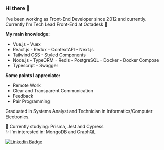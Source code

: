 ### Hi there 👋

I've been working as Front-End Developer since 2012 and currently.<br/>
Currently I'm Tech Lead Front-End at Octadesk :octopus:

**My main knowledge:**
- Vue.js - Vuex
- React.js - Redux - ContextAPI - Next.js
- Tailwind CSS - Styled Components
- Node.js - TypeORM - Redis - PostgreSQL - Docker - Docker Compose
- Typescript - Swagger

**Some points I appreciate:**
- Remote Work
- Clear and Transparent Communication
- Feedback
- Pair Programming

Graduated in Systems Analyst and Technician in Informatics/Computer Electronics.

🚀 Currently studying: Prisma, Jest and Cypress<br/>
✨ I'm interested in: MongoDB and GraphQL

[![Linkedin Badge](https://img.shields.io/badge/-LinkedIn-blue?style=flat-square&logo=Linkedin&logoColor=white&link=https://www.linkedin.com/in/lucascordeiroaraujo)](https://www.linkedin.com/in/lucascordeiroaraujo)

